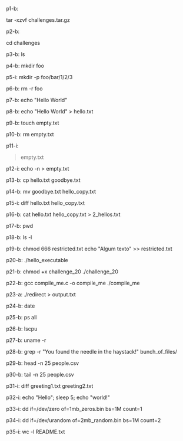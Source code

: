 p1-b:

tar -xzvf challenges.tar.gz

p2-b:

cd challenges

p3-b:
ls

p4-b:
mkdir foo

p5-i:
mkdir -p foo/bar/1/2/3

p6-b:
rm -r foo

p7-b:
echo "Hello World"

p8-b:
echo "Hello World" > hello.txt

p9-b:
touch empty.txt

p10-b:
rm empty.txt

p11-i:
> empty.txt

p12-i:
echo -n > empty.txt

p13-b:
cp hello.txt goodbye.txt

p14-b:
mv goodbye.txt hello_copy.txt

p15-i:
diff hello.txt hello_copy.txt

p16-b:
cat hello.txt hello_copy.txt > 2_hellos.txt

p17-b:
pwd

p18-b:
ls -l

p19-b:
chmod 666 restricted.txt
echo "Algum texto" >> restricted.txt

p20-b:
./hello_executable

p21-b:
chmod +x challenge_20
./challenge_20

p22-b:
gcc compile_me.c -o compile_me
./compile_me

p23-a:
./redirect > output.txt

p24-b:
date

p25-b:
ps all

p26-b:
lscpu 

p27-b:
uname -r

p28-b:
grep -r "You found the needle in the haystack!" bunch_of_files/

p29-b:
head -n 25 people.csv

p30-b:
tail -n 25 people.csv

p31-i:
diff greeting1.txt greeting2.txt

p32-i:
echo "Hello"; sleep 5; echo "world!"

p33-i:
dd if=/dev/zero of=1mb_zeros.bin bs=1M count=1

p34-i:
dd if=/dev/urandom of=2mb_random.bin bs=1M count=2

p35-i:
wc -l README.txt

